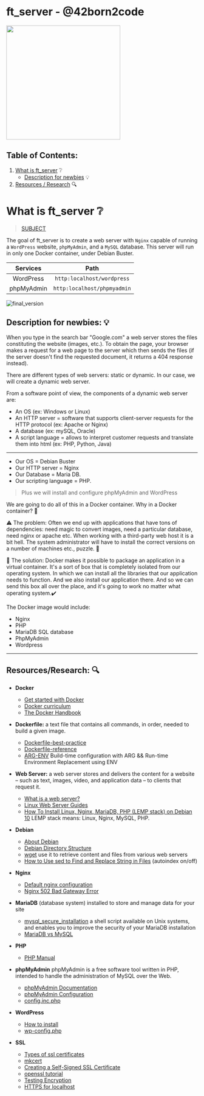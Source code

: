# ft_server - @42born2code
<img src="https://upload.wikimedia.org/wikipedia/commons/thumb/4/4e/Docker_%28container_engine%29_logo.svg/1920px-Docker_%28container_engine%29_logo.svg.png"
     style="text-align:center" width=300px />


## Table of Contents:
1. [What is ft_server](https://github.com/vvarodi/ft_server#what-is-ft_server-) ❔
    * [Description for newbies](https://github.com/vvarodi/ft_server#description-for-newbies-) 💡
2. [Resources / Research](https://github.com/vvarodi/ft_server#resourcesresearch-) 🔍

# What is ft_server ❔

> [SUBJECT](en.subject.pdf)

The goal of ft_server is to create a web server with ```Nginx``` capable of running a ```WordPress``` website, ```phpMyAdmin```, and a ```MySQL``` database. This server will run in only one Docker container, under Debian Buster.

|Services    |Path|
|:----------:|:-------:|
|WordPress   |```http:localhost/wordpress```|
|phpMyAdmin  |```http:localhost/phpmyadmin```|

![final_version](img/final.png)

## Description for newbies: 💡
When you type in the search bar "Google.com" a web server stores the files constituting the website (images, etc.). To obtain the page, your browser makes a request for a web page to the server which then sends the files (if the server doesn't find the requested document, it returns a 404 response instead).

There are different types of web servers: static or dynamic. In our case, we will create a dynamic web server. 

From a software point of view, the components of a dynamic web server are:
* An OS (ex: Windows or Linux)
* An HTTP server = software that supports client-server requests for the HTTP protocol (ex: Apache or Nginx)
* A database (ex: mySQL, Oracle)
* A script language = allows to interpret customer requests and translate them into html (ex: PHP, Python, Java)
---------------
* Our OS = Debian Buster 
* Our HTTP server = Nginx
* Our Database = Maria DB. 
* Our scripting language = PHP. 
> Plus we will install and configure phpMyAdmin and WordPress

We are going to do all of this in a Docker container. Why in a Docker container? 🐳

⚠️ The problem: Often we end up with applications that have tons of dependencies: need magic to convert images, need a particular database, need nginx or apache etc. When working with a third-party web host it is a bit hell. The system administrator will have to install the correct versions on a number of machines etc., puzzle. 💢

💯 The solution: Docker makes it possible to package an application in a virtual container. It's a sort of box that is completely isolated from our operating system. In which we can install all the libraries that our application needs to function. And we also install our application there. And so we can send this box all over the place, and it's going to work no matter what operating system.✔️

The Docker image would include:
* Nginx
* PHP 
* MariaDB SQL database
* PhpMyAdmin
* Wordpress
------------------

## Resources/Research: 🔍
* **Docker**
  * [Get started with Docker](https://docs.docker.com/get-started/)
  * [Docker curriculum](https://docker-curriculum.com/)
  * [The Docker Handbook](https://www.freecodecamp.org/news/the-docker-handbook/)

* **Dockerfile:** a text file that contains all commands, in order, needed to build a given image.
  * [Dockerfile-best-practice](https://docs.docker.com/develop/develop-images/dockerfile_best-practices/)
  * [Dockerfile-reference](https://docs.docker.com/engine/reference/builder/)
  * [ARG-ENV](https://vsupalov.com/docker-arg-env-variable-guide/) Build-time configuration with ARG && Run-time Environment Replacement using ENV 

* **Web Server:** a web server stores and delivers the content for a website – such as text, images, video, and application data – to clients that request it.
  * [What is a web server?](https://developer.mozilla.org/en-US/docs/Learn/Common_questions/What_is_a_web_server#:~:text=A%20static%20web%20server%2C%20or,application%20server%20and%20a%20database.)
  * [Linux Web Server Guides](https://www.tecmint.com/linux-web-server-guides/amp/)
  * [How To Install Linux, Nginx, MariaDB, PHP (LEMP stack) on Debian 10](https://www.digitalocean.com/community/tutorials/how-to-install-linux-nginx-mariadb-php-lemp-stack-on-debian-10)
   LEMP stack means: Linux, Nginx, MySQL, PHP.

* **Debian**
  * [About Debian](https://www.debian.org/intro/about)
  * [Debian Directory Structure](https://wiki.debian.org/Nginx/DirectoryStructure)
  * [wget](https://www.gnu.org/software/wget/) use it to retrieve content and files from various web servers
  * [How to Use sed to Find and Replace String in Files](https://linuxize.com/post/how-to-use-sed-to-find-and-replace-string-in-files/) (autoindex on/off)

* **Nginx**
  * [Default nginx configuration](img/default)
  * [Nginx 502 Bad Gateway Error](https://ibcomputing.com/nginx-502-bad-gateway-error/)

* **MariaDB** (database system) installed to store and manage data for your site
  * [mysql_secure_installation](https://mariadb.com/kb/en/mysql_secure_installation/) a shell script available on Unix systems, and enables you to improve the security of your MariaDB installation
  * [MariaDB vs MySQL](https://www.guru99.com/mariadb-vs-mysql.html)
* **PHP**
  * [PHP Manual](https://www.php.net/manual/es/index.php)
* **phpMyAdmin** phpMyAdmin is a free software tool written in PHP, intended to handle the administration of MySQL over the Web.
  * [phpMyAdmin Documentation](https://docs.phpmyadmin.net/en/latest/)
  * [phpMyAdmin Configuration](https://docs.phpmyadmin.net/en/latest/config.html#)
  * [config.inc.php](https://docs.phpmyadmin.net/en/latest/config.html#config-examples)

* **WordPress**  
  * [How to install](https://wordpress.org/support/article/how-to-install-wordpress/)
  * [wp-config.php](https://wordpress.org/support/article/editing-wp-config-php/)

* **SSL**
  * [Types of ssl certificates](https://phoenixnap.com/kb/types-of-ssl-certificates)
  * [mkcert](https://github.com/FiloSottile/mkcert/)
  * [Creating a Self-Signed SSL Certificate](https://linuxize.com/post/creating-a-self-signed-ssl-certificate/)
  * [openssl tutorial](https://phoenixnap.com/kb/openssl-tutorial-ssl-certificates-private-keys-csrs)
  * [Testing Encryption](https://www.digitalocean.com/community/tutorials/how-to-create-a-self-signed-ssl-certificate-for-nginx-on-debian-10#step-5-%E2%80%94-testing-encryption)
  * [HTTPS for localhost](https://www.freecodecamp.org/news/how-to-get-https-working-on-your-local-development-environment-in-5-minutes-7af615770eec/)
